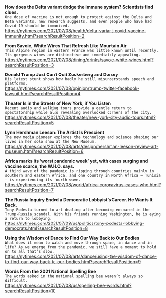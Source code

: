 **How does the Delta variant dodge the immune system? Scientists find clues.**\
`One dose of vaccine is not enough to protect against the Delta and Beta variants, new research suggests, and even people who have had Covid-19 should be immunized.`\
https://nytimes.com/2021/07/08/health/delta-variant-covid-vaccine-immunity.html?searchResultPosition=2

**From Savoie, White Wines That Refresh Like Mountain Air**\
`This Alpine region in eastern France was little known until recently. Its gorgeous wines are distinctive and immediately appealing.`\
https://nytimes.com/2021/07/08/dining/drinks/savoie-white-wines.html?searchResultPosition=3

**Donald Trump Just Can’t Quit Zuckerberg and Dorsey**\
`His latest stunt shows how badly he still misunderstands speech and platforms.`\
https://nytimes.com/2021/07/08/opinion/trump-twitter-facebook-lawsuit.html?searchResultPosition=4

**Theater Is in the Streets of New York, if You Listen**\
`Recent audio and walking tours provide a gentle return to spectatorship while also revealing overlooked corners of the city.`\
https://nytimes.com/2021/07/08/theater/new-york-city-audio-tours.html?searchResultPosition=5

**Lynn Hershman Leeson: The Artist Is Prescient**\
`The new media pioneer explores the technology and science shaping our lives in her solo show at the New Museum.`\
https://nytimes.com/2021/07/08/arts/design/hershman-leeson-review-art-museum.html?searchResultPosition=6

**Africa marks its ‘worst pandemic week’ yet, with cases surging and vaccine scarce, the W.H.O. says.**\
`A third wave of the pandemic is ripping through countries mainly in southern and eastern Africa, and one country in North Africa — Tunisia — is experiencing its fourth wave.`\
https://nytimes.com/2021/07/08/world/africa-coronavirus-cases-who.html?searchResultPosition=7

**The Russia Inquiry Ended a Democratic Lobbyist’s Career. He Wants It Back.**\
`Tony Podesta turned to art dealing after becoming ensnared in the Trump-Russia scandal. With his friends running Washington, he is eying a return to lobbying.`\
https://nytimes.com/2021/07/08/us/politics/tony-podesta-lobbying-democrats.html?searchResultPosition=8

**Using the Wisdom of Dance to Find Our Way Back to Our Bodies**\
`What does it mean to watch and move through space, in dance and in life? As we emerge from the pandemic, we still have a moment to hold on to all that’s slow.`\
https://nytimes.com/2021/07/08/arts/dance/using-the-wisdom-of-dance-to-find-our-way-back-to-our-bodies.html?searchResultPosition=9

**Words From the 2021 National Spelling Bee**\
`The words asked in the national spelling bee weren’t always so difficult.`\
https://nytimes.com/2021/07/08/us/spelling-bee-words.html?searchResultPosition=10


